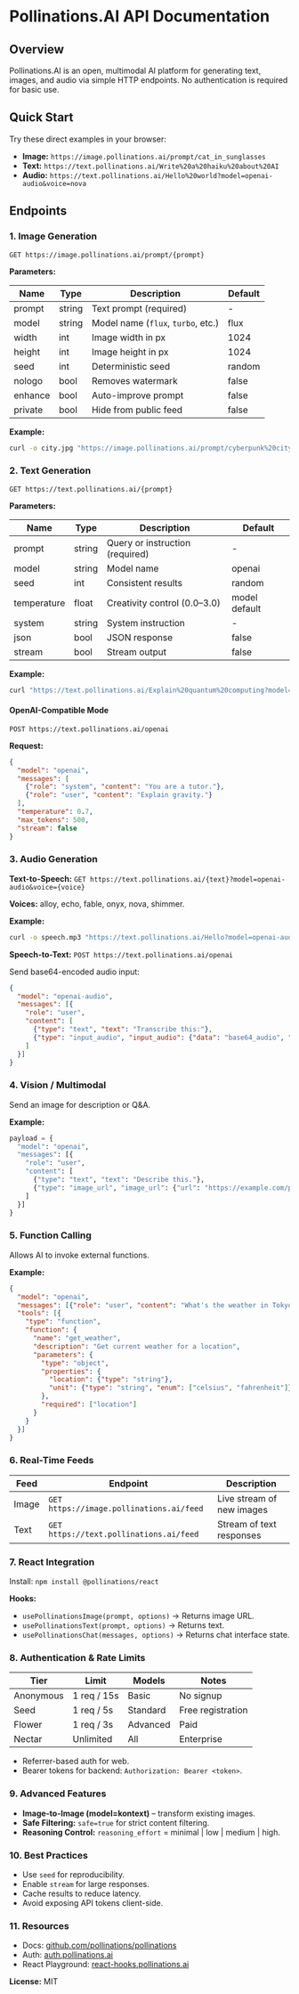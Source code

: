 # Pollinations.AI API Documentation

## Overview

Pollinations.AI is an open, multimodal AI platform for generating text, images, and audio via simple HTTP endpoints. No authentication is required for basic use.

## Quick Start

Try these direct examples in your browser:

- **Image:** `https://image.pollinations.ai/prompt/cat_in_sunglasses`
- **Text:** `https://text.pollinations.ai/Write%20a%20haiku%20about%20AI`
- **Audio:** `https://text.pollinations.ai/Hello%20world?model=openai-audio&voice=nova`

## Endpoints

### 1. Image Generation

`GET https://image.pollinations.ai/prompt/{prompt}`

**Parameters:**

| Name    | Type   | Description                        | Default |
| ------- | ------ | ---------------------------------- | ------- |
| prompt  | string | Text prompt (required)             | -       |
| model   | string | Model name (`flux`, `turbo`, etc.) | flux    |
| width   | int    | Image width in px                  | 1024    |
| height  | int    | Image height in px                 | 1024    |
| seed    | int    | Deterministic seed                 | random  |
| nologo  | bool   | Removes watermark                  | false   |
| enhance | bool   | Auto-improve prompt                | false   |
| private | bool   | Hide from public feed              | false   |

**Example:**

```bash
curl -o city.jpg "https://image.pollinations.ai/prompt/cyberpunk%20city?width=1920&height=1080&model=flux"
```

### 2. Text Generation

`GET https://text.pollinations.ai/{prompt}`

**Parameters:**

| Name        | Type   | Description                     | Default       |
| ----------- | ------ | ------------------------------- | ------------- |
| prompt      | string | Query or instruction (required) | -             |
| model       | string | Model name                      | openai        |
| seed        | int    | Consistent results              | random        |
| temperature | float  | Creativity control (0.0–3.0)    | model default |
| system      | string | System instruction              | -             |
| json        | bool   | JSON response                   | false         |
| stream      | bool   | Stream output                   | false         |

**Example:**

```bash
curl "https://text.pollinations.ai/Explain%20quantum%20computing?model=mistral&temperature=0.7"
```

#### OpenAI-Compatible Mode

`POST https://text.pollinations.ai/openai`

**Request:**

```json
{
  "model": "openai",
  "messages": [
    {"role": "system", "content": "You are a tutor."},
    {"role": "user", "content": "Explain gravity."}
  ],
  "temperature": 0.7,
  "max_tokens": 500,
  "stream": false
}
```

### 3. Audio Generation

**Text-to-Speech:** `GET https://text.pollinations.ai/{text}?model=openai-audio&voice={voice}`

**Voices:** alloy, echo, fable, onyx, nova, shimmer.

**Example:**

```bash
curl -o speech.mp3 "https://text.pollinations.ai/Hello?model=openai-audio&voice=nova"
```

**Speech-to-Text:** `POST https://text.pollinations.ai/openai`

Send base64-encoded audio input:

```json
{
  "model": "openai-audio",
  "messages": [{
    "role": "user",
    "content": [
      {"type": "text", "text": "Transcribe this:"},
      {"type": "input_audio", "input_audio": {"data": "base64_audio", "format": "wav"}}
    ]
  }]
}
```

### 4. Vision / Multimodal

Send an image for description or Q&A.

**Example:**

```python
payload = {
  "model": "openai",
  "messages": [{
    "role": "user",
    "content": [
      {"type": "text", "text": "Describe this."},
      {"type": "image_url", "image_url": {"url": "https://example.com/photo.jpg"}}
    ]
  }]
}
```

### 5. Function Calling

Allows AI to invoke external functions.

**Example:**

```json
{
  "model": "openai",
  "messages": [{"role": "user", "content": "What's the weather in Tokyo?"}],
  "tools": [{
    "type": "function",
    "function": {
      "name": "get_weather",
      "description": "Get current weather for a location",
      "parameters": {
        "type": "object",
        "properties": {
          "location": {"type": "string"},
          "unit": {"type": "string", "enum": ["celsius", "fahrenheit"]}
        },
        "required": ["location"]
      }
    }
  }]
}
```

### 6. Real-Time Feeds

| Feed  | Endpoint                                 | Description               |
| ----- | ---------------------------------------- | ------------------------- |
| Image | `GET https://image.pollinations.ai/feed` | Live stream of new images |
| Text  | `GET https://text.pollinations.ai/feed`  | Stream of text responses  |

### 7. React Integration

Install: `npm install @pollinations/react`

**Hooks:**

- `usePollinationsImage(prompt, options)` → Returns image URL.
- `usePollinationsText(prompt, options)` → Returns text.
- `usePollinationsChat(messages, options)` → Returns chat interface state.

### 8. Authentication & Rate Limits

| Tier      | Limit       | Models   | Notes             |
| --------- | ----------- | -------- | ----------------- |
| Anonymous | 1 req / 15s | Basic    | No signup         |
| Seed      | 1 req / 5s  | Standard | Free registration |
| Flower    | 1 req / 3s  | Advanced | Paid              |
| Nectar    | Unlimited   | All      | Enterprise        |

- Referrer-based auth for web.
- Bearer tokens for backend: `Authorization: Bearer <token>`.

### 9. Advanced Features

- **Image-to-Image (model=kontext)** – transform existing images.
- **Safe Filtering:** `safe=true` for strict content filtering.
- **Reasoning Control:** `reasoning_effort` = minimal | low | medium | high.

### 10. Best Practices

- Use `seed` for reproducibility.
- Enable `stream` for large responses.
- Cache results to reduce latency.
- Avoid exposing API tokens client-side.

### 11. Resources

- Docs: [github.com/pollinations/pollinations](https://github.com/pollinations/pollinations)
- Auth: [auth.pollinations.ai](https://auth.pollinations.ai)
- React Playground: [react-hooks.pollinations.ai](https://react-hooks.pollinations.ai)

**License:** MIT

